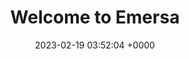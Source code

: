 ---
layout: 3dtest1
permalink: /3dtest1.html
title:  "Welcome to Emersa"
date:   2023-02-19 03:52:04 +0000
categories: jekyll update
---